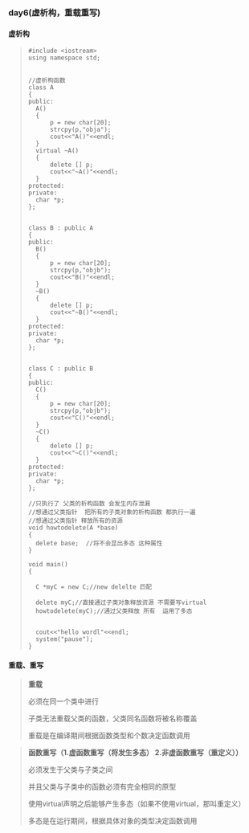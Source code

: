 ### day6(虚析构，重载重写)

#### 虚析构

> ```
> #include <iostream>
> using namespace std;
>
>
> //虚析构函数
> class A
> {
> public:
> 	A()
> 	{
> 		p = new char[20];
> 		strcpy(p,"obja");
> 		cout<<"A()"<<endl;
> 	}
> 	virtual ~A()
> 	{
> 		delete [] p;
> 		cout<<"~A()"<<endl;
> 	}
> protected:
> private:
> 	char *p;
> };
>
>
> class B : public A
> {
> public:
> 	B()
> 	{
> 		p = new char[20];
> 		strcpy(p,"objb");
> 		cout<<"B()"<<endl;
> 	}
> 	~B()
> 	{
> 		delete [] p;
> 		cout<<"~B()"<<endl;
> 	}
> protected:
> private:
> 	char *p;
> };
>
>
> class C : public B
> {
> public:
> 	C()
> 	{
> 		p = new char[20];
> 		strcpy(p,"objb");
> 		cout<<"C()"<<endl;
> 	}
> 	~C()
> 	{
> 		delete [] p;
> 		cout<<"~C()"<<endl;
> 	}
> protected:
> private:
> 	char *p;
> };
>
> //只执行了 父类的析构函数 会发生内存泄漏
> //想通过父类指针  把所有的子类对象的析构函数 都执行一遍
> //想通过父类指针 释放所有的资源
> void howtodelete(A *base)
> {
> 	delete base;  //将不会显出多态 这种属性
> }
>
> void main()
> {
>
> 	C *myC = new C;//new delelte 匹配
>
> 	delete myC;//直接通过子类对象释放资源 不需要写virtual
> 	howtodelete(myC);//通过父类释放 所有  运用了多态
>
> 	
> 	cout<<"hello wordl"<<endl;
> 	system("pause");
> }
> ```

#### 重载、重写

> **重载**
>
> 必须在同一个类中进行
>
> 子类无法重载父类的函数，父类同名函数将被名称覆盖
>
> 重载是在编译期间根据函数类型和个数决定函数调用


> **函数重写（1.虚函数重写（将发生多态） 2.非虚函数重写（重定义））**
>
> 必须发生于父类与子类之间
>
> 并且父类与子类中的函数必须有完全相同的原型
>
> 使用virtual声明之后能够产生多态（如果不使用virtual，那叫重定义）
>
> 多态是在运行期间，根据具体对象的类型决定函数调用